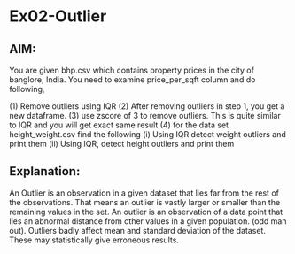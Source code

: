 # Ex02-Outlier
## AIM:
You are given bhp.csv which contains property prices in the city of banglore, India. You need to examine price_per_sqft column and do following,

(1) Remove outliers using IQR
(2) After removing outliers in step 1, you get a new dataframe.
(3) use zscore of 3 to remove outliers. This is quite similar to IQR and you will get exact same result
(4) for the data set height_weight.csv find the following
(i) Using IQR detect weight outliers and print them
(ii) Using IQR, detect height outliers and print them
## Explanation:
An Outlier is an observation in a given dataset that lies far from the rest of the observations. That means an outlier is vastly larger or smaller than the remaining values in the set. An outlier is an observation of a data point that lies an abnormal distance from other values in a given population. (odd man out). Outliers badly affect mean and standard deviation of the dataset. These may statistically give erroneous results.
